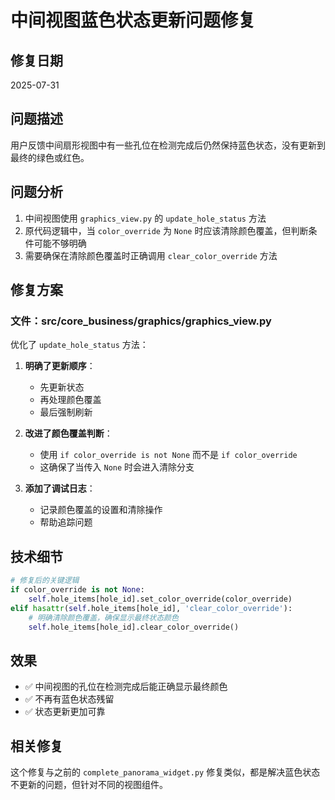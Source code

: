 # 中间视图蓝色状态更新问题修复

## 修复日期
2025-07-31

## 问题描述
用户反馈中间扇形视图中有一些孔位在检测完成后仍然保持蓝色状态，没有更新到最终的绿色或红色。

## 问题分析
1. 中间视图使用 `graphics_view.py` 的 `update_hole_status` 方法
2. 原代码逻辑中，当 `color_override` 为 `None` 时应该清除颜色覆盖，但判断条件可能不够明确
3. 需要确保在清除颜色覆盖时正确调用 `clear_color_override` 方法

## 修复方案

### 文件：src/core_business/graphics/graphics_view.py

优化了 `update_hole_status` 方法：

1. **明确了更新顺序**：
   - 先更新状态
   - 再处理颜色覆盖
   - 最后强制刷新

2. **改进了颜色覆盖判断**：
   - 使用 `if color_override is not None` 而不是 `if color_override`
   - 这确保了当传入 `None` 时会进入清除分支

3. **添加了调试日志**：
   - 记录颜色覆盖的设置和清除操作
   - 帮助追踪问题

## 技术细节

```python
# 修复后的关键逻辑
if color_override is not None:
    self.hole_items[hole_id].set_color_override(color_override)
elif hasattr(self.hole_items[hole_id], 'clear_color_override'):
    # 明确清除颜色覆盖，确保显示最终状态颜色
    self.hole_items[hole_id].clear_color_override()
```

## 效果
- ✅ 中间视图的孔位在检测完成后能正确显示最终颜色
- ✅ 不再有蓝色状态残留
- ✅ 状态更新更加可靠

## 相关修复
这个修复与之前的 `complete_panorama_widget.py` 修复类似，都是解决蓝色状态不更新的问题，但针对不同的视图组件。